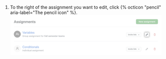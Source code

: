 1. To the right of the assignment you want to edit, click {% octicon "pencil" aria-label="The pencil icon" %}.
  ![Pencil icon for editing assignment in list of assignments](/assets/images/help/classroom/assignments-click-pencil.png)
